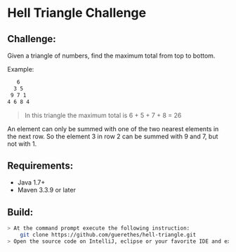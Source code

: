 Hell Triangle Challenge
==================================
Challenge:
---------------
Given a triangle of numbers, find the maximum total from top to bottom.

Example:

```sh
   6    
  3 5   
 9 7 1  
4 6 8 4
```

 > In this triangle the maximum total is 6 + 5 + 7 + 8 = 26

An element can only be summed with one of the two nearest elements in the next row.
So the element 3 in row 2 can be summed with 9 and 7, but not with 1.

Requirements:
---------------
- Java 1.7+
- Maven 3.3.9 or later

Build:
---------------
```sh
> At the command prompt execute the following instruction:
    git clone https://github.com/guerethes/hell-triangle.git
> Open the source code on IntelliJ, eclipse or your favorite IDE and execute the test class (TriangleTest) using JUnit framework  

```